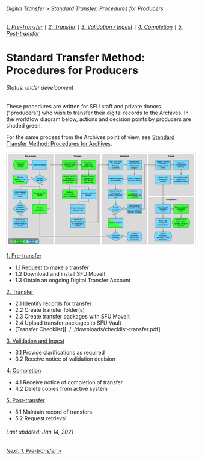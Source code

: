 ###### [Digital Transfer](../../README.md) > Standard Transfer: Procedures for Producers
###### [1. Pre-Transfer](01-pre-transfer.md) `|` [2. Transfer](02-transfer.md) `|` [3. Validation / Ingest](03-validation-ingest.md) `|` [4. Completion](04-completion.md) `|` [5. Post-transfer](05-post-transfer.md)

# Standard Transfer Method: Procedures for Producers
###### Status: under development
These procedures are written for SFU staff and private donors ("producers") who wish to transfer their digital records to the Archives. In the workflow diagram below, actions and decision points by producers are shaded green.

For the same process from the Archives point of view, see [Standard Transfer Method: Procedures for Archives](../standard-archives/00-introduction.md).

![Workflow diagram](../../screenshots/00-digital-transfer-workflow.png)

[1. Pre-transfer](01-pre-transfer.md)
- 1.1 Request to make a transfer
- 1.2 Download and install SFU MoveIt
- 1.3 Obtain an ongoing Digital Transfer Account

[2. Transfer](02-transfer.md)
- 2.1 Identify records for transfer
- 2.2 Create transfer folder(s)
- 2.3 Create transfer packages with SFU MoveIt
- 2.4 Upload transfer packages to SFU Vault
- [Transfer Checklist][../../downloads/checklist-transfer.pdf]

[3. Validation and Ingest](03-validation-and-ingest.md)
- 3.1 Provide clarifications as required
- 3.2 Receive notice of validation decision

[4. Completion](04-completion.md)
- 4.1 Receive notice of completion of transfer
- 4.2 Delete copies from active system

[5. Post-transfer](05-post-transfer.md)
- 5.1 Maintain record of transfers
- 5.2 Request retrieval

###### Last updated: Jan 14, 2021
###### [Next: 1. Pre-transfer >](01-pre-transfer.md)
